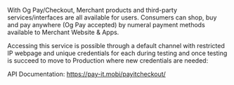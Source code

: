 With Og Pay/Checkout, Merchant products and third-party services/interfaces are all available for users. Consumers can shop, buy and pay anywhere (Og Pay accepted) by numeral payment methods available to Merchant Website & Apps.

Accessing this service is possible through a default channel with restricted IP webpage and unique credentials for each during testing and once testing is succeed to move to Production where new credentials are needed:

API Documentation: https://pay-it.mobi/payitcheckout/
